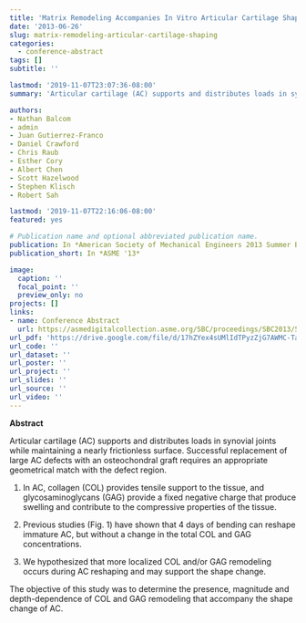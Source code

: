 ```yaml
---
title: 'Matrix Remodeling Accompanies In Vitro Articular Cartilage Shaping'
date: '2013-06-26'
slug: matrix-remodeling-articular-cartilage-shaping
categories:
  - conference-abstract
tags: []
subtitle: ''

lastmod: '2019-11-07T23:07:36-08:00'
summary: 'Articular cartilage (AC) supports and distributes loads in synovial joints while maintaining a nearly frictionless surface. The objective of this study was to determine the presence, magnitude and depth-dependence of COL and GAG remodeling that accompany the shape change of AC.'

authors:
- Nathan Balcom 
- admin
- Juan Gutierrez-Franco
- Daniel Crawford 
- Chris Raub
- Esther Cory
- Albert Chen
- Scott Hazelwood
- Stephen Klisch
- Robert Sah 

lastmod: '2019-11-07T22:16:06-08:00'
featured: yes

# Publication name and optional abbreviated publication name.
publication: In *American Society of Mechanical Engineers 2013 Summer Bioengineering Conference*
publication_short: In *ASME '13*

image:
  caption: ''
  focal_point: ''
  preview_only: no
projects: []
links:
- name: Conference Abstract
  url: https://asmedigitalcollection.asme.org/SBC/proceedings/SBC2013/55614/V01BT62A001/287591
url_pdf: 'https://drive.google.com/file/d/17hZYex4sUMlIdTPyzZjG7AWMC-Taz29l/view?usp=sharing'
url_code: ''
url_dataset: ''
url_poster: ''
url_project: ''
url_slides: ''
url_source: ''
url_video: ''
---
```


**Abstract**  

Articular cartilage (AC) supports and distributes loads in synovial joints while maintaining a nearly frictionless surface. Successful replacement of large AC defects with an osteochondral graft requires an appropriate geometrical match with the defect region.  

1. In AC, collagen (COL) provides tensile support to the tissue, and glycosaminoglycans (GAG) provide a fixed negative charge that produce swelling and contribute to the compressive properties of the tissue.  

2. Previous studies (Fig. 1) have shown that 4 days of bending can reshape immature AC, but without a change in the total COL and GAG concentrations.  

3. We hypothesized that more localized COL and/or GAG remodeling occurs during AC reshaping and may support the shape change.  

The objective of this study was to determine the presence, magnitude and depth-dependence of COL and GAG remodeling that accompany the shape change of AC.  

